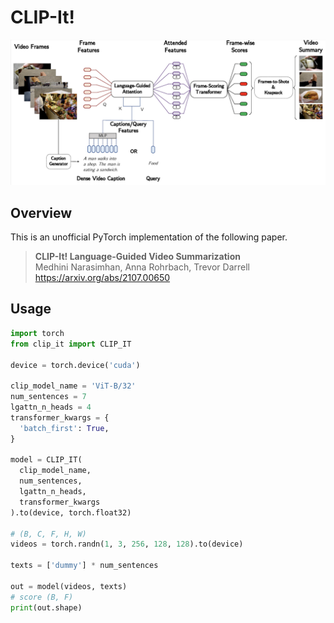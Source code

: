 # CLIP-It!

![model](assets/overview.png)

## Overview

This is an unofficial PyTorch implementation of the following paper.

> **CLIP-It! Language-Guided Video Summarization**<br>
> Medhini Narasimhan, Anna Rohrbach, Trevor Darrell <br>
> https://arxiv.org/abs/2107.00650

## Usage

```python
import torch
from clip_it import CLIP_IT

device = torch.device('cuda')

clip_model_name = 'ViT-B/32'
num_sentences = 7
lgattn_n_heads = 4
transformer_kwargs = {
  'batch_first': True,
}

model = CLIP_IT(
  clip_model_name,
  num_sentences,
  lgattn_n_heads,
  transformer_kwargs
).to(device, torch.float32)

# (B, C, F, H, W)
videos = torch.randn(1, 3, 256, 128, 128).to(device)

texts = ['dummy'] * num_sentences

out = model(videos, texts)
# score (B, F)
print(out.shape)

```
